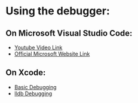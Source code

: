 # Using the debugger:

## On Microsoft Visual Studio Code:
- [Youtube Video Link](https://www.youtube.com/watch?v=0ebzPwixrJA)
- [Official Microsoft Website Link](https://docs.microsoft.com/en-us/visualstudio/debugger/quickstart-debug-with-cplusplus?view=vs-2022)

## On Xcode:
- [Basic Debugging](https://web.stanford.edu/class/archive/cs/cs106b/cs106b.1136/handouts/060M%20Debugging%20with%20Xcode.pdf)
- [lldb Debugging](https://www.objc.io/issues/19-debugging/lldb-debugging/)
